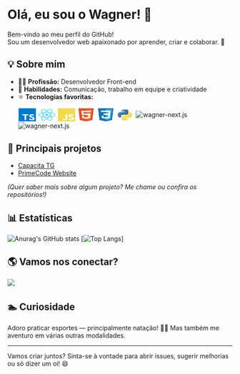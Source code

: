# Olá, eu sou o Wagner! 👋

Bem-vindo ao meu perfil do GitHub!  
Sou um desenvolvedor web apaixonado por aprender, criar e colaborar. 🚀

## 💡 Sobre mim

- 👨‍💻 **Profissão:** Desenvolvedor Front-end
- 🎨 **Habilidades:** Comunicação, trabalho em equipe e criatividade
- ⚛️ **Tecnologias favoritas:** <div style="display: inline_block"><br>
  <img align="center" alt="wagner-Ts" height="30" width="40" src="https://raw.githubusercontent.com/devicons/devicon/master/icons/typescript/typescript-plain.svg">
  <img align="center" alt="wagner-React" height="30" width="40" src="https://raw.githubusercontent.com/devicons/devicon/master/icons/react/react-original.svg">
  <img align="center" alt="wagner-Js" height="30" width="40" src="https://raw.githubusercontent.com/devicons/devicon/master/icons/javascript/javascript-plain.svg">
  <img align="center" alt="wagner-HTML" height="30" width="40" src="https://raw.githubusercontent.com/devicons/devicon/master/icons/html5/html5-original.svg">
  <img align="center" alt="wagner-CSS" height="30" width="40" src="https://raw.githubusercontent.com/devicons/devicon/master/icons/css3/css3-original.svg">
  <img align="center" alt="wagner-Python" height="30" width="40" src="https://raw.githubusercontent.com/devicons/devicon/master/icons/python/python-original.svg">
  <img align="center" alt="wagner-next.js" height="30" width="40" src="https://img.icons8.com/?size=100&id=MWiBjkuHeMVq&format=png&color=000000">
  <img align="center" alt="wagner-next.js" height="30" width="40" src="https://github.com/user-attachments/assets/3b7026de-9d0d-4839-a602-d486d02b9c6f">
</div>

## 🚀 Principais projetos

- [Capacita TG](https://github.com/wagnerxv/Capacita-TG.git)  
- [PrimeCode Website](https://primecodeso.vercel.app/)

*(Quer saber mais sobre algum projeto? Me chame ou confira os repositórios!)*

## 📊 Estatísticas

![Anurag's GitHub stats](https://github-readme-stats.vercel.app/api?username=wagnerxv&show_icons=true&theme=radical)
[![Top Langs](https://github-readme-stats.vercel.app/api/top-langs/?username=wagnerxv&layout=donut&theme=radical)]


## 🌎 Vamos nos conectar?

  <a href="https://instagram.com/wagner.nsci" target="_blank"><img src="https://img.shields.io/badge/-Instagram-%23E4405F?style=for-the-badge&logo=instagram&logoColor=white" target="_blank"></a>

## 🏊 Curiosidade

Adoro praticar esportes — principalmente natação! 🏊‍♂️ Mas também me aventuro em várias outras modalidades.

---

Vamos criar juntos? Sinta-se à vontade para abrir issues, sugerir melhorias ou só dizer um oi! 😄
